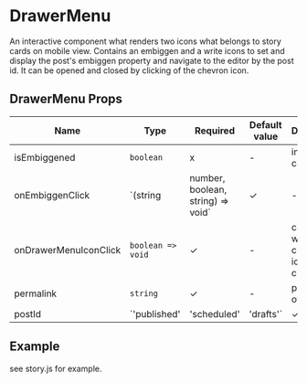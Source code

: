 # DrawerMenu
 
An interactive component what renders two icons what belongs to story cards on mobile view. Contains an embiggen and a write icons to set and display the post's embiggen property and navigate to the editor by the post id. It can be opened and closed by clicking of the chevron icon.

## DrawerMenu Props
| Name | Type | Required | Default value | Description
|------|------|----------|---------------|------------
|isEmbiggened | `boolean` | x | - | index of the card
|onEmbiggenClick | `(string | number, boolean, string) => void` | ✓ | - | callback when the embiggen icon was clicked
|onDrawerMenuIconClick | `boolean => void` | ✓ | - | callback when the chevron icon was clicked
|permalink | `string` | ✓ | - | permalink of the post
|postId | `'published' | 'scheduled' | 'drafts'` | ✓ | - | id of the post

## Example
 see story.js for example.